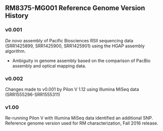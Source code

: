 ## RM8375-MG001 Reference Genome Version History
### v0.001
_De novo_ assembly of Pacific Biosciences RSII sequencing data (SRR1425899, SRR1425900, SRR1425901) using the HGAP assembly algorithm.

* Ambiguity in genome assembly based on the comparison of PacBio assembly and optical mapping data.

### v0.002
Changes made to v0.001 by Pilon V 1.12 using Illumina MiSeq data (SRR1555296-SRR1555311)

### v1.00
Re-running Pilon V with Illumina MiSeq data identified an additional SNP. Reference genome version used for RM characterization, Fall 2016 release.
